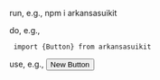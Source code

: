 run, e.g.,
     npm i arkansasuikit

do, e.g.,

     import {Button} from arkansasuikit


use, e.g., 
     <Button>New Button</Button>
